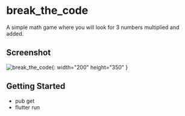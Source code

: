 # break_the_code

A simple math game where you will look for 3 numbers multiplied and added.

## Screenshot

![break_the_code](https://miro.medium.com/max/750/1*IL1tNR9fk3o3p84TlN0DBA.gif){: width="200" height="350" }<br>

## Getting Started

- pub get
- flutter run